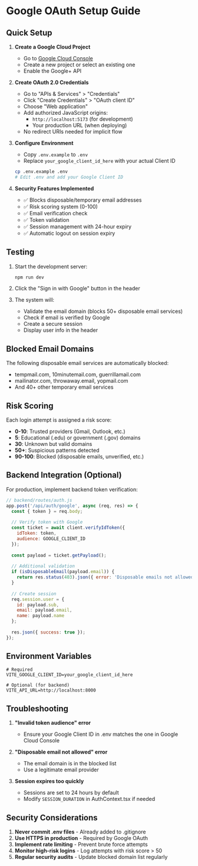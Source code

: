 # Google OAuth Setup Guide

## Quick Setup

1. **Create a Google Cloud Project**
   - Go to [Google Cloud Console](https://console.cloud.google.com/)
   - Create a new project or select an existing one
   - Enable the Google+ API

2. **Create OAuth 2.0 Credentials**
   - Go to "APIs & Services" > "Credentials"
   - Click "Create Credentials" > "OAuth client ID"
   - Choose "Web application"
   - Add authorized JavaScript origins:
     - `http://localhost:5173` (for development)
     - Your production URL (when deploying)
   - No redirect URIs needed for implicit flow

3. **Configure Environment**
   - Copy `.env.example` to `.env`
   - Replace `your_google_client_id_here` with your actual Client ID
   ```bash
   cp .env.example .env
   # Edit .env and add your Google Client ID
   ```

4. **Security Features Implemented**
   - ✅ Blocks disposable/temporary email addresses
   - ✅ Risk scoring system (0-100)
   - ✅ Email verification check
   - ✅ Token validation
   - ✅ Session management with 24-hour expiry
   - ✅ Automatic logout on session expiry

## Testing

1. Start the development server:
   ```bash
   npm run dev
   ```

2. Click the "Sign in with Google" button in the header

3. The system will:
   - Validate the email domain (blocks 50+ disposable email services)
   - Check if email is verified by Google
   - Create a secure session
   - Display user info in the header

## Blocked Email Domains

The following disposable email services are automatically blocked:
- tempmail.com, 10minutemail.com, guerrillamail.com
- mailinator.com, throwaway.email, yopmail.com
- And 40+ other temporary email services

## Risk Scoring

Each login attempt is assigned a risk score:
- **0-10**: Trusted providers (Gmail, Outlook, etc.)
- **5**: Educational (.edu) or government (.gov) domains
- **30**: Unknown but valid domains
- **50+**: Suspicious patterns detected
- **90-100**: Blocked (disposable emails, unverified, etc.)

## Backend Integration (Optional)

For production, implement backend token verification:

```javascript
// backend/routes/auth.js
app.post('/api/auth/google', async (req, res) => {
  const { token } = req.body;
  
  // Verify token with Google
  const ticket = await client.verifyIdToken({
    idToken: token,
    audience: GOOGLE_CLIENT_ID
  });
  
  const payload = ticket.getPayload();
  
  // Additional validation
  if (isDisposableEmail(payload.email)) {
    return res.status(403).json({ error: 'Disposable emails not allowed' });
  }
  
  // Create session
  req.session.user = {
    id: payload.sub,
    email: payload.email,
    name: payload.name
  };
  
  res.json({ success: true });
});
```

## Environment Variables

```env
# Required
VITE_GOOGLE_CLIENT_ID=your_google_client_id_here

# Optional (for backend)
VITE_API_URL=http://localhost:8000
```

## Troubleshooting

1. **"Invalid token audience" error**
   - Ensure your Google Client ID in .env matches the one in Google Cloud Console

2. **"Disposable email not allowed" error**
   - The email domain is in the blocked list
   - Use a legitimate email provider

3. **Session expires too quickly**
   - Sessions are set to 24 hours by default
   - Modify `SESSION_DURATION` in AuthContext.tsx if needed

## Security Considerations

1. **Never commit .env files** - Already added to .gitignore
2. **Use HTTPS in production** - Required by Google OAuth
3. **Implement rate limiting** - Prevent brute force attempts
4. **Monitor high-risk logins** - Log attempts with risk score > 50
5. **Regular security audits** - Update blocked domain list regularly